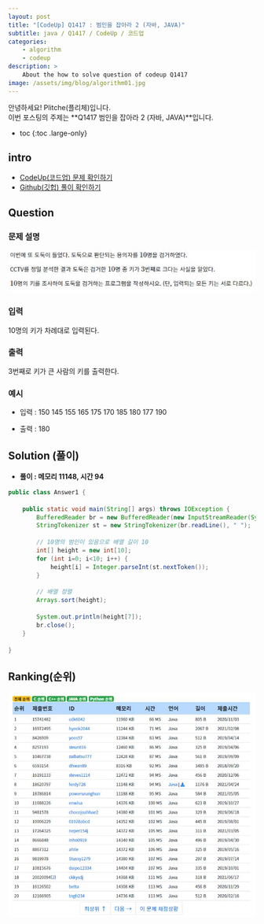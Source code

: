 ```yaml
---
layout: post
title: "[CodeUp] Q1417 : 범인을 잡아라 2 (자바, JAVA)"
subtitle: java / Q1417 / CodeUp / 코드업
categories:
    - algorithm
    - codeup
description: >
    About the how to solve question of codeup Q1417
image: /assets/img/blog/algorithm01.jpg
---
```


안녕하세요! Plitche(플리체)입니다.  
이번 포스팅의 주제는 **Q1417 범인을 잡아라 2 (자바, JAVA)**입니다.

* toc
{:toc .large-only}

## intro
* [CodeUp(코드업) 문제 확인하기](https://codeup.kr/problem.php?id=1417)  
* [Github(깃헙) 풀이 확인하기](https://github.com/plitche/CodeUp_Solution/tree/master/Q1301~Q1400/Q1417)  

## Question
### 문제 설명
![](/assets/post/codeup/Q1400~Q1499/20211013/01.JPG)  

### 입력
10명의 키가 차례대로 입력된다.  

### 출력
3번째로 키가 큰 사람의 키를 출력한다.  

### 예시
* 입력 : 150 145 155 165 175 170 185 180 177 190     

* 출력 : 180  

## Solution (풀이)
* **풀이 : 메모리 11148, 시간 94**  

```java
public class Answer1 {
	
    public static void main(String[] args) throws IOException {
    	BufferedReader br = new BufferedReader(new InputStreamReader(System.in));
        StringTokenizer st = new StringTokenizer(br.readLine(), " ");

        // 10명의 범인이 있음으로 배열 길이 10
        int[] height = new int[10];
        for (int i=0; i<10; i++) {
        	height[i] = Integer.parseInt(st.nextToken());
        }
        
        // 배열 정렬
        Arrays.sort(height);
        
        System.out.println(height[7]);
        br.close();
    }
    	 
}
```  

## Ranking(순위)
![](/assets/post/codeup/Q1400~Q1499/20211013/03.JPG)  